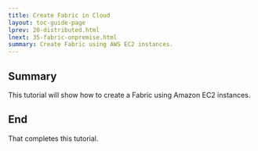 ```yaml
---
title: Create Fabric in Cloud
layout: toc-guide-page
lprev: 20-distributed.html
lnext: 35-fabric-onpremise.html  
summary: Create Fabric using AWS EC2 instances.
---
```


## Summary

This tutorial will show how to create a Fabric using Amazon EC2 instances.



## End

That completes this tutorial.

